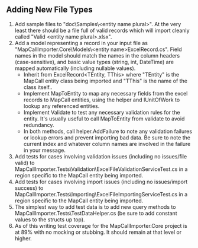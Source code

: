 Adding New File Types
---------------------

1. Add sample files to "doc\Samples\\\<entity name plural>".  At the very least there should be a file full of valid records which will import cleanly called "Valid \<entity name plural>.xlsx".
2. Add a model representing a record in your input file as "MapCallImporter.Core\\Models\\\<entity name>ExcelRecord.cs".  Field names in the model should match the names in the column headers (case-sensitive), and basic value types (string, int, DateTime) are mapped automatically (including nullable values).
    - Inherit from ExcelRecord\<TEntity, TThis> where "TEntity" is the MapCall entity class being imported and "TThis" is the name of the class itself..
    - Implement MapToEntity to map any necessary fields from the excel records to MapCall entities, using the helper and IUnitOfWork to lookup any referenced entities.
    - Implement Validate to test any necessary validation rules for the entity.  It's usually useful to call MapToEntity from validate to avoid redundancy.
    - In both methods, call helper.AddFailure to note any validation failures or lookup errors and prevent importing bad data.  Be sure to note the current index and whatever column names are involved in the failure in your message.
3. Add tests for cases involving validation issues (including no issues/file valid) to MapCallImporter.Tests\\Validation\\ExcelFileValidationServiceTest.cs in a region specific to the MapCall entity being imported.
4. Add tests for cases involving import issues (including no issues/import success) to MapCallImporter.Tests\\Importing\\ExcelFileImportingServiceTest.cs in a region specific to the MapCall entity being imported.
5. The simplest way to add test data is to add new query methods to MapCallImporter.Tests\\TestDataHelper.cs (be sure to add constant values to the structs up top).
6. As of this writing test coverage for the MapCallImporter.Core project is at 89% with no mocking or stubbing.  It should remain at that level or higher.
